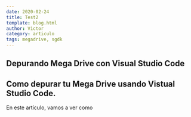 ```yaml
---
date: 2020-02-24
title: Test2
template: blog.html
author: Victor
category: articulo
tags: megadrive, sgdk
---
```


<section class="hero">
  <div class="hero-body">
    <div class="container">
      <h1 class="title">
        Depurando Mega Drive con Visual Studio Code
      </h1>
      <h2 class="subtitle">
        Como depurar tu Mega Drive usando Vistual Studio Code.
      </h2>
    </div>
  </div>
</section>

<div class="content">
    En este artículo, vamos a ver como 
</div>